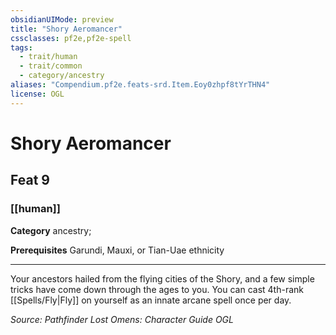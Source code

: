 ```yaml
---
obsidianUIMode: preview
title: "Shory Aeromancer"
cssclasses: pf2e,pf2e-spell
tags:
  - trait/human
  - trait/common
  - category/ancestry
aliases: "Compendium.pf2e.feats-srd.Item.Eoy0zhpf8tYrTHN4"
license: OGL
---
```

# Shory Aeromancer
## Feat 9
### [[human]]

**Category** ancestry; 



**Prerequisites** Garundi, Mauxi, or Tian-Uae ethnicity
* * *
Your ancestors hailed from the flying cities of the Shory, and a few simple tricks have come down through the ages to you. You can cast 4th-rank [[Spells/Fly|Fly]] on yourself as an innate arcane spell once per day.

*Source: Pathfinder Lost Omens: Character Guide*
*OGL*